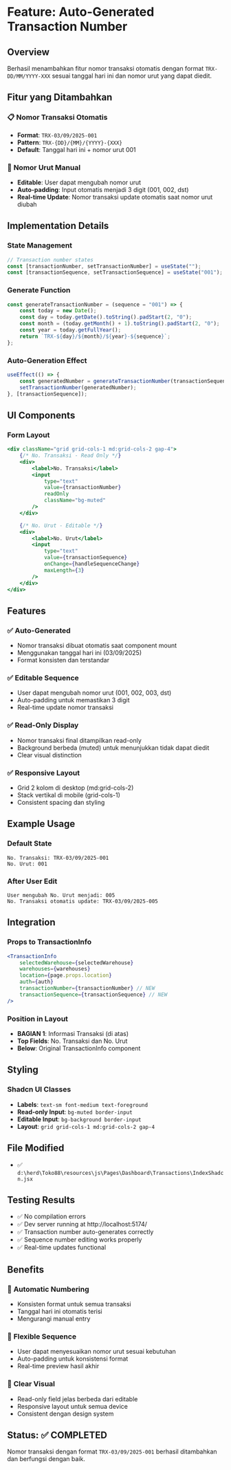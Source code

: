 # Feature: Auto-Generated Transaction Number

## Overview

Berhasil menambahkan fitur nomor transaksi otomatis dengan format `TRX-DD/MM/YYYY-XXX` sesuai tanggal hari ini dan nomor urut yang dapat diedit.

## Fitur yang Ditambahkan

### 📋 **Nomor Transaksi Otomatis**

-   **Format**: `TRX-03/09/2025-001`
-   **Pattern**: `TRX-{DD}/{MM}/{YYYY}-{XXX}`
-   **Default**: Tanggal hari ini + nomor urut 001

### 🔢 **Nomor Urut Manual**

-   **Editable**: User dapat mengubah nomor urut
-   **Auto-padding**: Input otomatis menjadi 3 digit (001, 002, dst)
-   **Real-time Update**: Nomor transaksi update otomatis saat nomor urut diubah

## Implementation Details

### State Management

```jsx
// Transaction number states
const [transactionNumber, setTransactionNumber] = useState("");
const [transactionSequence, setTransactionSequence] = useState("001");
```

### Generate Function

```jsx
const generateTransactionNumber = (sequence = "001") => {
    const today = new Date();
    const day = today.getDate().toString().padStart(2, "0");
    const month = (today.getMonth() + 1).toString().padStart(2, "0");
    const year = today.getFullYear();
    return `TRX-${day}/${month}/${year}-${sequence}`;
};
```

### Auto-Generation Effect

```jsx
useEffect(() => {
    const generatedNumber = generateTransactionNumber(transactionSequence);
    setTransactionNumber(generatedNumber);
}, [transactionSequence]);
```

## UI Components

### Form Layout

```jsx
<div className="grid grid-cols-1 md:grid-cols-2 gap-4">
    {/* No. Transaksi - Read Only */}
    <div>
        <label>No. Transaksi</label>
        <input
            type="text"
            value={transactionNumber}
            readOnly
            className="bg-muted"
        />
    </div>

    {/* No. Urut - Editable */}
    <div>
        <label>No. Urut</label>
        <input
            type="text"
            value={transactionSequence}
            onChange={handleSequenceChange}
            maxLength={3}
        />
    </div>
</div>
```

## Features

### ✅ **Auto-Generated**

-   Nomor transaksi dibuat otomatis saat component mount
-   Menggunakan tanggal hari ini (03/09/2025)
-   Format konsisten dan terstandar

### ✅ **Editable Sequence**

-   User dapat mengubah nomor urut (001, 002, 003, dst)
-   Auto-padding untuk memastikan 3 digit
-   Real-time update nomor transaksi

### ✅ **Read-Only Display**

-   Nomor transaksi final ditampilkan read-only
-   Background berbeda (muted) untuk menunjukkan tidak dapat diedit
-   Clear visual distinction

### ✅ **Responsive Layout**

-   Grid 2 kolom di desktop (md:grid-cols-2)
-   Stack vertikal di mobile (grid-cols-1)
-   Consistent spacing dan styling

## Example Usage

### Default State

```
No. Transaksi: TRX-03/09/2025-001
No. Urut: 001
```

### After User Edit

```
User mengubah No. Urut menjadi: 005
No. Transaksi otomatis update: TRX-03/09/2025-005
```

## Integration

### Props to TransactionInfo

```jsx
<TransactionInfo
    selectedWarehouse={selectedWarehouse}
    warehouses={warehouses}
    location={page.props.location}
    auth={auth}
    transactionNumber={transactionNumber} // NEW
    transactionSequence={transactionSequence} // NEW
/>
```

### Position in Layout

-   **BAGIAN 1**: Informasi Transaksi (di atas)
-   **Top Fields**: No. Transaksi dan No. Urut
-   **Below**: Original TransactionInfo component

## Styling

### Shadcn UI Classes

-   **Labels**: `text-sm font-medium text-foreground`
-   **Read-only Input**: `bg-muted border-input`
-   **Editable Input**: `bg-background border-input`
-   **Layout**: `grid grid-cols-1 md:grid-cols-2 gap-4`

## File Modified

-   ✅ `d:\herd\Toko88\resources\js\Pages\Dashboard\Transactions\IndexShadcn.jsx`

## Testing Results

-   ✅ No compilation errors
-   ✅ Dev server running at http://localhost:5174/
-   ✅ Transaction number auto-generates correctly
-   ✅ Sequence number editing works properly
-   ✅ Real-time updates functional

## Benefits

### 🎯 **Automatic Numbering**

-   Konsisten format untuk semua transaksi
-   Tanggal hari ini otomatis terisi
-   Mengurangi manual entry

### 🎯 **Flexible Sequence**

-   User dapat menyesuaikan nomor urut sesuai kebutuhan
-   Auto-padding untuk konsistensi format
-   Real-time preview hasil akhir

### 🎯 **Clear Visual**

-   Read-only field jelas berbeda dari editable
-   Responsive layout untuk semua device
-   Consistent dengan design system

## Status: ✅ COMPLETED

Nomor transaksi dengan format `TRX-03/09/2025-001` berhasil ditambahkan dan berfungsi dengan baik.
